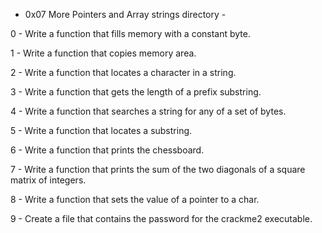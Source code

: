   -  0x07 More Pointers and Array strings directory  - 

0  -  Write a function that fills memory with a constant byte.

1  -  Write a function that copies memory area.

2  -  Write a function that locates a character in a string.

3  -  Write a function that gets the length of a prefix substring.

4  -  Write a function that searches a string for any of a set of bytes.

5  -  Write a function that locates a substring.

6  -  Write a function that prints the chessboard.

7  -  Write a function that prints the sum of the two diagonals of a square matrix of integers.

8  -  Write a function that sets the value of a pointer to a char.

9  -  Create a file that contains the password for the crackme2 executable.
